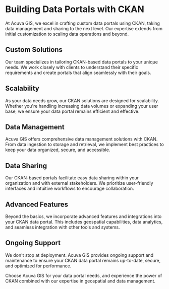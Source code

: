 # Building Data Portals with CKAN

At Acuva GIS, we excel in crafting custom data portals using CKAN, taking data management and sharing to the next level. Our expertise extends from initial customization to scaling data operations and beyond.

## Custom Solutions

Our team specializes in tailoring CKAN-based data portals to your unique needs. We work closely with clients to understand their specific requirements and create portals that align seamlessly with their goals.

## Scalability

As your data needs grow, our CKAN solutions are designed for scalability. Whether you're handling increasing data volumes or expanding your user base, we ensure your data portal remains efficient and effective.

## Data Management

Acuva GIS offers comprehensive data management solutions with CKAN. From data ingestion to storage and retrieval, we implement best practices to keep your data organized, secure, and accessible.

## Data Sharing

Our CKAN-based portals facilitate easy data sharing within your organization and with external stakeholders. We prioritize user-friendly interfaces and intuitive workflows to encourage collaboration.

## Advanced Features

Beyond the basics, we incorporate advanced features and integrations into your CKAN data portal. This includes geospatial capabilities, data analytics, and seamless integration with other tools and systems.

## Ongoing Support

We don't stop at deployment. Acuva GIS provides ongoing support and maintenance to ensure your CKAN data portal remains up-to-date, secure, and optimized for performance.

Choose Acuva GIS for your data portal needs, and experience the power of CKAN combined with our expertise in geospatial and data management.